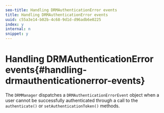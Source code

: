 ```yaml
---
seo-title: Handling DRMAuthenticationError events
title: Handling DRMAuthenticationError events
uuid: c55a3e14-b02b-4c68-9d1d-d96adb6e0225
index: y
internal: n
snippet: y
---
```


# Handling DRMAuthenticationError events{#handling-drmauthenticationerror-events}

The `DRMManager` dispatches a `DRMAuthenticationErrorEvent` object when a user cannot be successfully authenticated through a call to the `authenticate()` or `setAuthenticationToken()` methods. 
